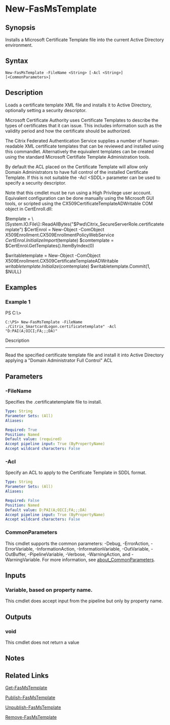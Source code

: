 # New-FasMsTemplate

## Synopsis
Installs a Microsoft Certificate Template file into the current Active Directory environment.

## Syntax

```
New-FasMsTemplate -FileName <String> [-Acl <String>] [<CommonParameters>]
```

## Description
Loads a certificate template XML file and installs it to Active Directory, optionally setting a security descriptor.

Microsoft Certificate Authority uses Certificate Templates to describe the types of certificates that it can issue. 
This includes information such as the validity period and how the certificate should be authorized.

The Citrix Federated Authentication Service supplies a number of human-readable XML certificate templates that can be reviewed and installed using this commandlet. 
Alternatively the equivalent templates can be created using the standard Microsoft Certifiate Template Administration tools.

By default the ACL placed on the Certificate Template will allow only Domain Administrators to have full control of the installed Certificate Template. 
If this is not suitable the -Acl \<SDDL\> parameter can be used to specify a security descriptor.

Note that this cmdlet must be run using a High Privilege user account. 
Equivalent configuration can be done manually using the Microsoft GUI tools, or scripted using the CX509CertificateTemplateADWritable COM object in CertEnroll.dll:

$template = \[System.IO.File\]::ReadAllBytes("$Pwd\Citrix_SecureServerRole.certificatetemplate")
$CertEnrol = New-Object -ComObject X509Enrollment.CX509EnrollmentPolicyWebService
$CertEnrol.InitializeImport($template)
$comtemplate = $CertEnrol.GetTemplates().ItemByIndex(0)

$writabletemplate = New-Object -ComObject X509Enrollment.CX509CertificateTemplateADWritable
$writabletemplate.Initialize($comtemplate)
$writabletemplate.Commit(1, $NULL)

## Examples

### Example 1
PS C:\\\>

```
C:\PS> New-FasMsTemplate -FileName ./Citrix_SmartcardLogon.certificatetemplate" -Acl "D:PAI(A;OICI;FA;;;DA)"
```

Description

-----------

Read the specified certificate template file and install it into Active Directory applying a "Domain Administrator Full Control" ACL

## Parameters

### -FileName
Specifies the .certificatetemplate file to install.

```yaml
Type: String
Parameter Sets: (All)
Aliases:

Required: True
Position: Named
Default value: (required)
Accept pipeline input: True (ByPropertyName)
Accept wildcard characters: False
```

### -Acl
Specify an ACL to apply to the Certificate Template in SDDL format.

```yaml
Type: String
Parameter Sets: (All)
Aliases:

Required: False
Position: Named
Default value: D:PAI(A;OICI;FA;;;DA)
Accept pipeline input: True (ByPropertyName)
Accept wildcard characters: False
```

### CommonParameters
This cmdlet supports the common parameters: -Debug, -ErrorAction, -ErrorVariable, -InformationAction, -InformationVariable, -OutVariable, -OutBuffer, -PipelineVariable, -Verbose, -WarningAction, and -WarningVariable. For more information, see [about_CommonParameters](http://go.microsoft.com/fwlink/?LinkID=113216).

## Inputs

### Variable, based on property name.
This cmdlet does accept input from the pipeline but only by property name.

## Outputs

### void
This cmdlet does not return a value

## Notes

## Related Links

[Get-FasMsTemplate]()

[Publish-FasMsTemplate]()

[Unpublish-FasMsTemplate]()

[Remove-FasMsTemplate]()



